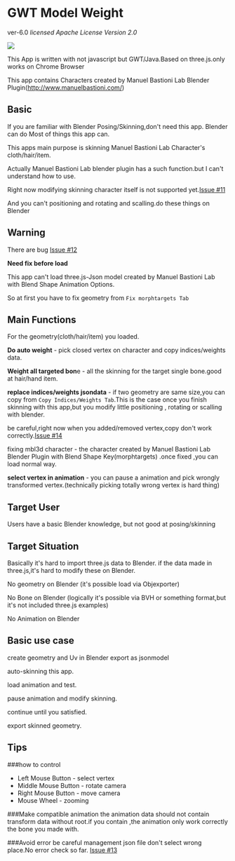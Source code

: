 GWT Model Weight
========
ver-6.0 *licensed Apache License Version 2.0*

![](https://akjava.github.io/website/images/modelweigh6.png)

This App is written with not javascript but GWT/Java.Based on three.js.only works on Chrome Browser

This app contains Characters created by Manuel Bastioni Lab Blender Plugin(http://www.manuelbastioni.com/)

Basic
--------
If you are familiar with Blender Posing/Skinning,don't need this app.
Blender can do Most of things this app can.

This apps main purpose is skinning  Manuel Bastioni Lab Character's cloth/hair/item.

Actually Manuel Bastioni Lab blender plugin has a such function.but I can't understand how to use.

Right now modifying skinning character itself is not supported yet.[Issue #11](https://github.com/akjava/GWTModelWeight/issues/11)

And you can't positioning and rotating and scalling.do these things on Blender

Warning
--------
There are bug [Issue #12](https://github.com/akjava/GWTModelWeight/issues/12)

**Need fix before load**

This app can't load three.js-Json model created by Manuel Bastioni Lab with Blend Shape Animation Options.

So at first you have to fix geometry from `Fix morphtargets Tab`

Main Functions
--------------
For the geometry(cloth/hair/item) you loaded.

**Do auto weight** -  pick closed vertex on character and copy indices/weights data.

**Weight all targeted bon**e - all the skinning for the target single bone.good at hair/hand item.

**replace indices/weights jsondata** - if two geometry are same size,you can copy from `Copy Indices/Weights Tab`.This is the case once you finish skinning with this app,but you modify little positioning , rotating or scalling with blender.

be careful,right now when you added/removed vertex,copy don't work correctly.[Issue #14](https://github.com/akjava/GWTModelWeight/issues/14)

fixing mbl3d character - the character created by Manuel Bastioni Lab Blender Plugin with Blend Shape Key(morphtargets) .once fixed ,you can load normal way.

**select vertex in animation** - you can pause a animation and pick wrongly transformed vertex.(technically picking totally wrong vertex is hard thing)

Target User
-----------
Users have a basic Blender knowledge, but not good at posing/skinning

Target Situation
----------------
Basically it's hard to import three.js data to Blender.
if the data made in three.js,it's hard to modify these on Blender.

No geometry on Blender (it's possible load via Objexporter)

No Bone on Blender (logically it's possible via BVH or something format,but it's not included three.js examples)

No Animation on Blender

Basic use case
--------------
create geometry and Uv in Blender
export as jsonmodel

auto-skinning this app.

load animation and test.

pause animation and modify skinning.

continue until you satisfied.

export skinned geometry.


Tips
----
###how to control
- Left Mouse Button - select vertex
- Middle Mouse Button - rotate  camera
- Right Mouse Button - move camera
- Mouse Wheel - zooming

###Make compatible animation
the animation data should not contain transform data without root.if you contain ,the animation only work correctly the bone you made with.

###Avoid error
be careful management json file don't select wrong place.No error check so far. [Issue #13](https://github.com/akjava/GWTModelWeight/issues/13)

